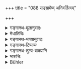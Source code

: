 +++
title = "088 सङ्ग्रामेष्व् अनिवर्तित्वम्"

+++

<details><summary>गङ्गानथ-मूलानुवादः</summary>

Not shrinking from battle, protecting the people, and attending on brāhmaṇas,—is the best means of securing happiness for kings.—(88)
</details>

<details><summary>मेधातिथिः</summary>

त्रयाणां धर्माणां तुल्यफलत्वाय श्लोको ऽयम् ॥ ७.८८ ॥
</details>

<details><summary>गङ्गानथ-भाष्यानुवादः</summary>

This verse is meant to show that the three duties here mentioned bring equal rewards.—(88)
</details>

<details><summary>गङ्गानथ-टिप्पन्यः</summary>

This verse is quoted in *Parāśaramādhava* (Ācāra, p. 413).
</details>

<details><summary>गङ्गानथ-तुल्य-वाक्यानि</summary>

*Viṣṇu* (3.44).—‘There is no higher duty for men of the military caste
than to risk their life in battle.’

*Yājñavalkya* (1.322).—‘There is no higher duty forkings than to give to
the Brāhmaṇas whatever is obtained in war, and to grant fearlessness to their people.’
</details>

<details><summary>भारुचिः</summary>

यथा प्रजापालनब्राह्मणशुश्रूषणे राज्ञां विशिष्टो धर्म, एवं संग्रामेष्व् अनिवर्तित्वम् इत्य् अनिवृत्तिस्तुतिः ॥ ७.८८ ॥

_तथा चाह ।_
</details>

<details><summary>Bühler</summary>

088	Not to turn back in battle, to protect the people, to honour the Brahmanas, is the best means for a king to secure happiness.
</details>
